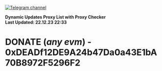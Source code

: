 [![Telegram channel](https://img.shields.io/endpoint?url=https://runkit.io/damiankrawczyk/telegram-badge/branches/master?url=https://t.me/n4z4v0d)](https://t.me/n4z4v0d) 

**Dynamic Updates Proxy List with Proxy Checker**  
**Last Updated: 22.12.23 22:33**

# DONATE (_any evm_) - 0xDEADf12DE9A24b47Da0a43E1bA70B8972F5296F2
